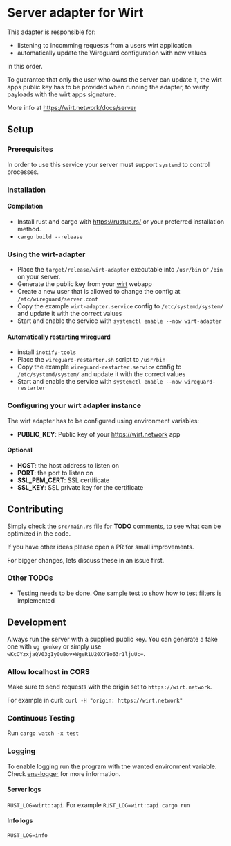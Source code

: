 # Server adapter for Wirt

This adapter is responsible for:

- listening to incomming requests from a users wirt application
- automatically update the Wireguard configuration with new values

in this order.

To guarantee that only the user who owns the server can update it, the wirt apps public key has to be provided when running the adapter, to verify payloads with the wirt apps signature.

More info at https://wirt.network/docs/server

## Setup

### Prerequisites

In order to use this service your server must support `systemd` to control processes.

### Installation

#### Compilation

- Install rust and cargo with https://rustup.rs/ or your preferred installation method.
- `cargo build --release`

### Using the wirt-adapter

- Place the `target/release/wirt-adapter` executable into `/usr/bin` or `/bin` on your server.
- Generate the public key from your [wirt](https://wirt.network/settings) webapp
- Create a new user that is allowed to change the config at `/etc/wireguard/server.conf`
- Copy the example `wirt-adapter.service` config to `/etc/systemd/system/` and update it with the correct values
- Start and enable the service with `systemctl enable --now wirt-adapter`

#### Automatically restarting wireguard

- install `inotify-tools`
- Place the `wireguard-restarter.sh` script to `/usr/bin`
- Copy the example `wireguard-restarter.service` config to `/etc/systemd/system/` and update it with the correct values
- Start and enable the service with `systemctl enable --now wireguard-restarter`

### Configuring your wirt adapter instance

The wirt adapter has to be configured using environment variables:

- **PUBLIC_KEY**: Public key of your https://wirt.network app

#### Optional

- **HOST**: the host address to listen on
- **PORT**: the port to listen on
- **SSL_PEM_CERT**: SSL certificate
- **SSL_KEY**: SSL private key for the certificate

## Contributing

Simply check the `src/main.rs` file for **TODO** comments, to see what can be optimized in the code.

If you have other ideas please open a PR for small improvements.

For bigger changes, lets discuss these in an issue first.

### Other TODOs

- Testing needs to be done. One sample test to show how to test filters is implemented

## Development

Always run the server with a supplied public key. You can generate a fake one with `wg genkey` or simply use `wKcOYzxjaQV03gIy0uBov+WgeR1U20XY8o63r1ljuUc=`.

### Allow localhost in CORS

Make sure to send requests with the origin set to `https://wirt.network`.

For example in curl: `curl -H "origin: https://wirt.network"`

### Continuous Testing

Run `cargo watch -x test`

### Logging

To enable logging run the program with the wanted environment variable.
Check [env-logger](https://docs.rs/env_logger/0.7.1/env_logger/) for more information.

#### Server logs

`RUST_LOG=wirt::api`. For example `RUST_LOG=wirt::api cargo run`

#### Info logs

`RUST_LOG=info`

